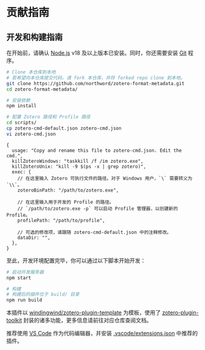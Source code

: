 # 贡献指南

## 开发和构建指南

在开始前，请确认 [Node.js](https://nodejs.org/) v18 及以上版本已安装。同时，你还需要安装 [Git](https://git-scm.com/) 程序。

```bash
# Clone 本仓库到本地
# 若希望向本仓库提交代码，请 fork 本仓库，并将 forked repo clone 到本地。
git clone https://github.com/northword/zotero-format-metadata.git
cd zotero-format-metadata/

# 安装依赖
npm install

# 配置 Zotero 路径和 Profile 路径
cd scripts/
cp zotero-cmd-default.json zotero-cmd.json
vi zotero-cmd.json
```

```json5
{
  usage: "Copy and rename this file to zotero-cmd.json. Edit the cmd.",
  killZoteroWindows: "taskkill /f /im zotero.exe",
  killZoteroUnix: "kill -9 $(ps -x | grep zotero)",
  exec: {
    // 在这里输入 Zotero 可执行文件的路径。对于 Windows 用户，`\` 需要转义为 `\\`。
    zoteroBinPath: "/path/to/zotero.exe",

    // 在这里输入用于开发的 Profile 的路径。
    // `/path/to/zotero.exe -p` 可以启动 Profile 管理器，以创建新的 Profile。
    profilePath: "/path/to/profile",

    // 可选的修改项，请跟随 zotero-cmd-default.json 中的注释修改。
    dataDir: "",
  },
}
```

至此，开发环境配置完毕，你可以通过以下脚本开始开发：

```bash
# 启动开发服务器
npm start

# 构建
# 构建后的插件位于 build/ 目录
npm run build
```

本插件以 [windingwind/zotero-plugin-template](https://github.com/windingwind/zotero-plugin-template) 为模板，使用了 [zotero-plugin-toolkit](https://github.com/windingwind/zotero-plugin-toolkit) 封装的诸多功能，更多信息请前往对应仓库查阅文档。

推荐使用 [VS Code](https://code.visualstudio.com/) 作为代码编辑器，并安装 [.vscode/extensions.json](../.vscode/extensions.json) 中推荐的插件。

